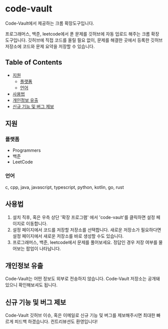 # code-vault <!-- omit from toc -->

Code-Vault에서 제공하는 크롬 확장도구입니다.

프로그래머스, 백준, leetcode에서 푼 문제를 깃허브에 자동 업로드 해주는 크롬 확장 도구입니다. 깃허브에 직접 코드를 올릴 필요 없이, 문제를 해결한 곳에서 등록한 깃허브 저장소에 코드와 문제 요약을 저장할 수 있습니다.

## Table of Contents <!-- omit from toc -->

- [지원](#지원)
  - [플랫폼](#플랫폼)
  - [언어](#언어)
- [사용법](#사용법)
- [개인정보 유출](#개인정보-유출)
- [신규 기능 및 버그 제보](#신규-기능-및-버그-제보)

## 지원

### 플랫폼

- Programmers
- 백준
- LeetCode

### 언어

c, cpp, java, javascript, typescript, python, kotlin, go, rust

## 사용법

1. 설치 직후, 혹은 우측 상단 '확장 프로그램' 에서 'code-vault'를 클릭하면 설정 페이지로 이동합니다.
2. 설정 페이지에서 코드를 저장할 저장소를 선택합니다. 새로운 저장소가 필요하다면 설정 페이지에서 새로운 저장소를 바로 생성할 수도 있습니다.
3. 프로그래머스, 백준, leetcode에서 문제를 풀어보세요. 정답인 경우 저장 여부를 물어보는 팝업이 나타납니다.

## 개인정보 유출

Code-Vault는 어떤 정보도 외부로 전송하지 않습니다. Code-Vault 저장소는 공개돼있으니 확인해보셔도 됩니다.

## 신규 기능 및 버그 제보

Code-Vault 깃허브 이슈, 혹은 이메일로 신규 기능 및 버그를 제보해주시면 최대한 빠르게 피드백 하겠습니다. 컨트리뷰션도 환영입니다!
